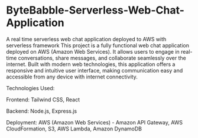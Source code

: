 # ByteBabble-Serverless-Web-Chat-Application
A real time serverless web chat application deployed to AWS with serverless framework
This project is a fully functional web chat application deployed on AWS (Amazon Web Services). It allows users to engage in real-time conversations, share messages, and collaborate seamlessly over the internet. Built with modern web technologies, this application offers a responsive and intuitive user interface, making communication easy and accessible from any device with internet connectivity.

Technologies Used:


Frontend: Tailwind CSS, React


Backend: Node.js, Express.js


Deployment: AWS (Amazon Web Services) - Amazon API Gateway, AWS CloudFormation, S3, AWS Lambda, Amazon DynamoDB
